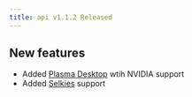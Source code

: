 ```yaml
---
title: api v1.1.2 Released
---
```


## New features

- Added [Plasma Desktop](https://github.com/alexeadem/plasma) wtih NVIDIA support
- Added [Selkies](https://github.com/selkies-project) support
